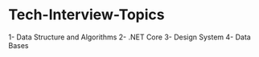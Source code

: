 # Tech-Interview-Topics

1- Data Structure and Algorithms
2- .NET Core 
3- Design System
4- Data Bases
